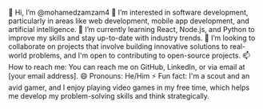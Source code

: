 👋 Hi, I’m @mohamedzamzam4
👀 I’m interested in software development, particularly in areas like web development, mobile app development, and artificial intelligence.
🌱 I’m currently learning React, Node.js, and Python to improve my skills and stay up-to-date with industry trends.
💞️ I’m looking to collaborate on projects that involve building innovative solutions to real-world problems, and I'm open to contributing to open-source projects.
📫 How to reach me: You can reach me on GitHub, LinkedIn, or via email at [your email address].
😄 Pronouns: He/Him
⚡ Fun fact: I'm a scout and an avid gamer, and I enjoy playing video games in my free time, which helps me develop my problem-solving skills and think strategically.

<!---
mohamedzamzam4/mohamedzamzam4 is a ✨ special ✨ repository because its `README.md` (this file) appears on your GitHub profile.
You can click the Preview link to take a look at your changes.
--->
